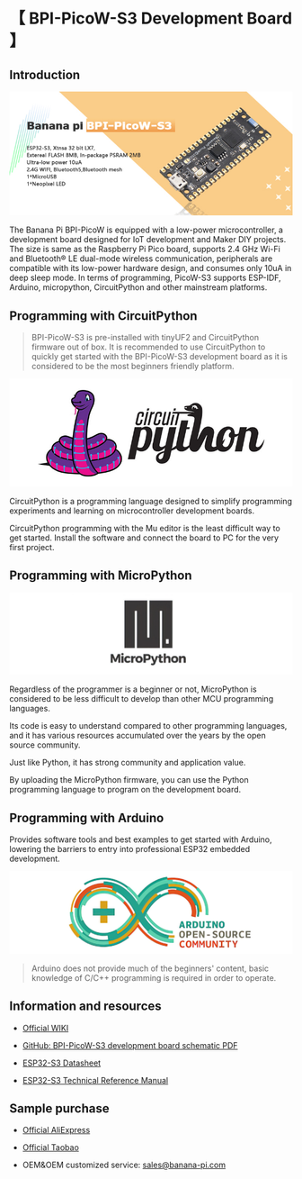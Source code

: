 # 【 BPI-PicoW-S3 Development Board 】

## Introduction

![](assets/images/BPI-PicoW-S3.jpg)

The Banana Pi BPI-PicoW is equipped with a low-power microcontroller, a development board designed for IoT development and Maker DIY projects. The size is same as the Raspberry Pi Pico board, supports 2.4 GHz Wi-Fi and Bluetooth® LE dual-mode wireless communication, peripherals are compatible with its low-power hardware design, and consumes only 10uA in deep sleep mode. In terms of programming, PicoW-S3 supports ESP-IDF, Arduino, micropython, CircuitPython and other mainstream platforms.

## Programming with CircuitPython

> BPI-PicoW-S3 is pre-installed with tinyUF2 and CircuitPython firmware out of box. It is recommended to use CircuitPython to quickly get started with the BPI-PicoW-S3 development board as it is considered to be the most beginners friendly platform.

![](assets/images/CircuitPython_Repo_header_logo.jpg)

CircuitPython is a programming language designed to simplify programming experiments and learning on microcontroller development boards.

CircuitPython programming with the Mu editor is the least difficult way to get started. Install the software and connect the board to PC for the very first project.

## Programming with MicroPython

![](assets/images/Mircopython.png)

Regardless of the programmer is a beginner or not, MicroPython is considered to be less difficult to develop than other MCU programming languages.

Its code is easy to understand compared to other programming languages, and it has various resources accumulated over the years by the open source community.

Just like Python, it has strong community and application value.

By uploading the MicroPython firmware, you can use the Python programming language to program on the development board.

## Programming with Arduino

Provides software tools and best examples to get started with Arduino, lowering the barriers to entry into professional ESP32 embedded development.

![](assets/images/Arduino_logo_1200x350.png)

>Arduino does not provide much of the beginners' content, basic knowledge of C/C++ programming is required in order to operate.

## Information and resources

- [Official WIKI](https://wiki.banana-pi.org/BPI-PicoW-S3_%E5%BC%80%E5%8F%91%E6%9D%BF)

- [GitHub: BPI-PicoW-S3 development board schematic PDF](https://github.com/BPI-STEAM/BPI-PicoW-Doc/blob/main/sch/BPI-PicoW-V0.4.pdf)

- [ESP32-S3 Datasheet](https://www.espressif.com/sites/default/files/documentation/esp32-s3_datasheet_cn.pdf)

- [ESP32-S3 Technical Reference Manual](https://www.espressif.com/sites/default/files/documentation/esp32-s3_technical_reference_manual_cn.pdf)

## Sample purchase

- [Official AliExpress](https://www.aliexpress.com/item/1005004775634442.html?spm=5261.ProductManageOnline.0.0.15744edfAyCaNk)

- [Official Taobao](https://item.taobao.com/item.htm?spm=a2126o.success.0.0.25b04831CHV1Nc&id=684134360199)

- OEM&OEM customized service: sales@banana-pi.com
